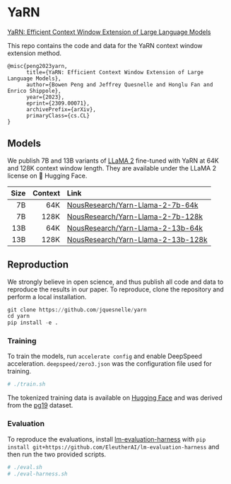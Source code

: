 # YaRN
[YaRN: Efficient Context Window Extension of Large Language Models](https://arxiv.org/abs/2309.00071)

This repo contains the code and data for the YaRN context window extension method.

```
@misc{peng2023yarn,
      title={YaRN: Efficient Context Window Extension of Large Language Models}, 
      author={Bowen Peng and Jeffrey Quesnelle and Honglu Fan and Enrico Shippole},
      year={2023},
      eprint={2309.00071},
      archivePrefix={arXiv},
      primaryClass={cs.CL}
}
```

## Models

We publish 7B and 13B variants of [LLaMA 2](https://about.fb.com/news/2023/07/llama-2/) fine-tuned with YaRN at 64K and 128K context window length.
They are available under the LLaMA 2 license on 🤗 Hugging Face.

| Size | Context | Link   |
| ---: | ------: | :----- |
|   7B |     64K | [NousResearch/Yarn-Llama-2-7b-64k](https://huggingface.co/NousResearch/Yarn-Llama-2-7b-64k)     |
|   7B |    128K | [NousResearch/Yarn-Llama-2-7b-128k](https://huggingface.co/NousResearch/Yarn-Llama-2-7b-128k)   |
|  13B |     64K | [NousResearch/Yarn-Llama-2-13b-64k](https://huggingface.co/NousResearch/Yarn-Llama-2-13b-64k)   |
|  13B |    128K | [NousResearch/Yarn-Llama-2-13b-128k](https://huggingface.co/NousResearch/Yarn-Llama-2-13b-128k) |

## Reproduction

We strongly believe in open science, and thus publish all code and data to reproduce the results in our paper.
To reproduce, clone the repository and perform a local installation.

```python
git clone https://github.com/jquesnelle/yarn
cd yarn
pip install -e .
```

### Training

To train the models, run `accelerate config` and enable DeepSpeed acceleration. `deepspeed/zero3.json` was the configuration file used for training.

```sh
# ./train.sh
```

The tokenized training data is available on [Hugging Face](https://huggingface.co/datasets/emozilla/pg_books-tokenized-bos-eos-chunked-65536) and was derived from the [pg19](https://huggingface.co/datasets/emozilla/pg19) dataset.

### Evaluation

To reproduce the evaluations, install [lm-evaluation-harness](https://github.com/EleutherAI/lm-evaluation-harness) with `pip install git+https://github.com/EleutherAI/lm-evaluation-harness` and then run the two provided scripts.

```sh
# ./eval.sh
# ./eval-harness.sh
```

